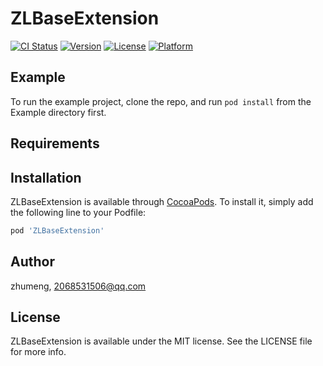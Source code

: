 # ZLBaseExtension

[![CI Status](https://img.shields.io/travis/zhumeng/ZLBaseExtension.svg?style=flat)](https://travis-ci.org/zhumeng/ZLBaseExtension)
[![Version](https://img.shields.io/cocoapods/v/ZLBaseExtension.svg?style=flat)](https://cocoapods.org/pods/ZLBaseExtension)
[![License](https://img.shields.io/cocoapods/l/ZLBaseExtension.svg?style=flat)](https://cocoapods.org/pods/ZLBaseExtension)
[![Platform](https://img.shields.io/cocoapods/p/ZLBaseExtension.svg?style=flat)](https://cocoapods.org/pods/ZLBaseExtension)

## Example

To run the example project, clone the repo, and run `pod install` from the Example directory first.

## Requirements

## Installation

ZLBaseExtension is available through [CocoaPods](https://cocoapods.org). To install
it, simply add the following line to your Podfile:

```ruby
pod 'ZLBaseExtension'
```

## Author

zhumeng, 2068531506@qq.com

## License

ZLBaseExtension is available under the MIT license. See the LICENSE file for more info.
